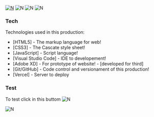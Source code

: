 [![N](https://i.imgur.com/lofqmqO.png)](https://sites-phi.vercel.app/)
![N](https://i.imgur.com/ai8Qzfo.png)
![N](https://i.imgur.com/6cHK6ZR.png)
![N](https://i.imgur.com/6T0iNzq.png)

### Tech
Technologies used in this production:
* [HTML5] - The markup language for web!
* [CSS3] - The Cascate style sheet!
* [JavaScript] - Script language!
* [Visual Studio Code] - IDE to developement!
* [Adobe XD] - For prototype of website! - [developed for third]
* [Git/GitHub] - Code control and versionament of this production!
* [Vercel] - Server to deploy
### Test
To test click in this buttom
![N](https://i.imgur.com/gE67ovB.png?1)

![N](https://i.imgur.com/cIQssNV.png)
